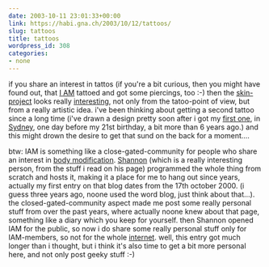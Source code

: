```yaml
---
date: 2003-10-11 23:01:33+00:00
link: https://habi.gna.ch/2003/10/12/tattoos/
slug: tattoos
title: tattoos
wordpress_id: 308
categories:
- none
---
```


if you share an interest in tattos (if you're a bit curious, then you might have found out, that [I AM](http://iam.bmezine.com/?habi) tattoed and got some piercings, too :-) then the [skin-project](http://ineradicablestain.com/skin.html) looks really [interesting](http://www.bmezine.com/news/guest/20031010.html), not only from the tatoo-point of view, but from a really artistic idea.
i've been thinking about getting a second tattoo since a long time (i've drawn a design pretty soon after i got my [first one](http://www.bmezine.com/tattoo/990615/high/leg.jpg), in [Sydney](https://google.com/search?hl=de&ie=UTF-8&oe=UTF-8&q=mischief+moon+tattoo+sydney&btnG=Google+Suche&lr=), one day before my 21st birthday, a bit more than 6 years ago.) and this might drown the desire to get that sund on the back for a moment....

btw: IAM is something like a close-gated-community for people who share an interest in [body modification](http://www.bmezine.com/). [Shannon](http://iam.bmezine.com/?glider) (which is a really interesting person, from the stuff i read on his page) programmed the whole thing from scratch and hosts it, making it a place for me to hang out since years, actually my first entry on that blog dates from the 17th october 2000. (i guess three years ago, noone used the word blog, just think about that...). the closed-gated-community aspect made me post some really personal stuff from over the past years, where actually noone knew about that page, something like a diary which you keep for yourself. then Shannon opened IAM for the public, so now i do share some really personal stuff only for IAM-members, so not for the whole [internet](http://internet.com/).
well, this entry got much longer than i thought, but i think it's also time to get a bit more personal here, and not only post geeky stuff :-)
